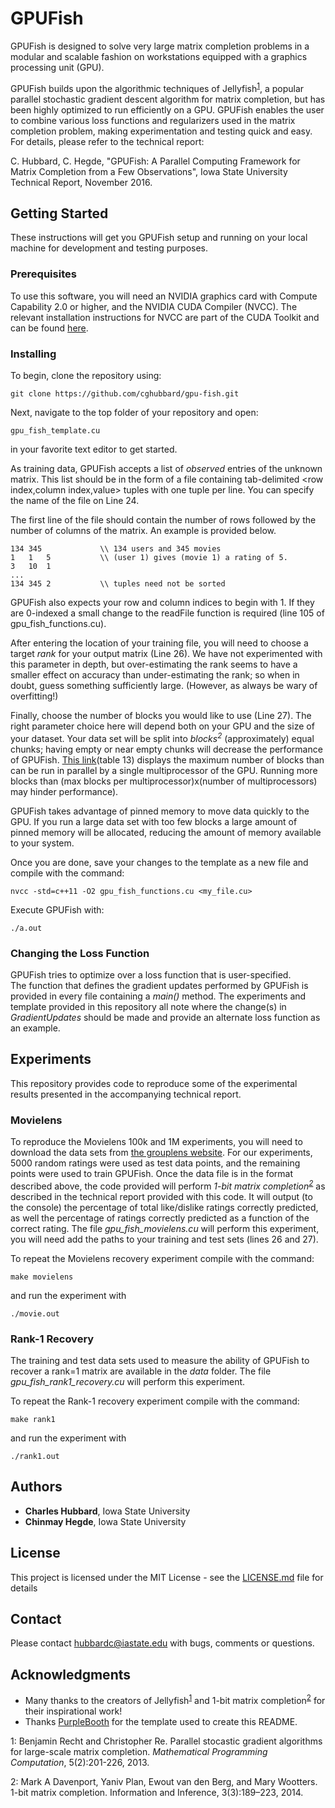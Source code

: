 # GPUFish
GPUFish is designed to solve very large matrix completion problems in a modular and scalable fashion on workstations equipped with a graphics processing unit (GPU).

GPUFish builds upon the algorithmic techniques of Jellyfish<sup>[1](#footnote1)</sup>, a popular parallel stochastic gradient descent algorithm for matrix completion, but has been highly optimized to run efficiently on a GPU.  GPUFish enables the user to combine various loss functions and regularizers used in the matrix completion problem, making experimentation and testing quick and easy.  For details, please refer to the technical report:

C. Hubbard, C. Hegde, "GPUFish: A Parallel Computing Framework for Matrix Completion from a Few Observations", Iowa State University Technical Report, November 2016.

## Getting Started

These instructions will get you GPUFish setup and running on your local machine for development and testing purposes.

### Prerequisites

To use this software, you will need an NVIDIA graphics card with Compute Capability 2.0 or higher, and the NVIDIA CUDA Compiler (NVCC).  The relevant installation instructions for NVCC are part of the CUDA Toolkit and can be found [here](https://developer.nvidia.com/cuda-downloads).

### Installing

To begin, clone the repository using:
```
git clone https://github.com/cghubbard/gpu-fish.git
```
Next, navigate to the top folder of your repository and open:
```
gpu_fish_template.cu
```
in your favorite text editor to get started.

As training data, GPUFish accepts a list of *observed* entries of the unknown matrix. This list should be in the form of a file containing tab-delimited <row index,column index,value> tuples with one tuple per line. You can specify the name of the file on Line 24.

The first line of the file should contain the number of rows followed by the number of columns of the matrix. An example is provided below.

```
134 345             \\ 134 users and 345 movies
1   1   5           \\ (user 1) gives (movie 1) a rating of 5.
3   10  1
...
134 345 2           \\ tuples need not be sorted
```

GPUFish also expects your row and column indices to begin with 1. If they are 0-indexed a small change to the readFile function is required (line 105 of gpu_fish_functions.cu).

After entering the location of your training file, you will need to choose a target *rank* for your output matrix (Line 26). We have not experimented with this parameter in depth, but over-estimating the rank seems to have a smaller effect on accuracy than under-estimating the rank; so when in doubt, guess something sufficiently large. (However, as always be wary of overfitting!)

Finally, choose the number of blocks you would like to use (Line 27). The right parameter choice here will depend both on your GPU and the size of your dataset.  Your data set will be split into _blocks<sup>2</sup>_ (approximately) equal chunks; having empty or near empty chunks will decrease the performance of GPUFish. [This link](http://docs.nvidia.com/cuda/cuda-c-programming-guide/index.html#compute-capabilities)(table 13) displays the maximum number of blocks than can be run in parallel by a single multiprocessor of the GPU. Running more blocks than (max blocks per multiprocessor)x(number of multiprocessors) may hinder performance).  

GPUFish takes advantage of pinned memory to move data quickly to the GPU.  If you run a large data set with too few blocks a large amount of pinned memory will be allocated, reducing the amount of memory available to your system.  

Once you are done, save your changes to the template as a new file and compile with the command:
```
nvcc -std=c++11 -O2 gpu_fish_functions.cu <my_file.cu>
```
Execute GPUFish with:
```
./a.out
```
### Changing the Loss Function
GPUFish tries to optimize over a loss function that is user-specified.  
The function that defines the gradient updates performed by GPUFish is provided in every file containing a _main()_ method.  The experiments and template provided in this repository all note where the change(s) in _GradientUpdates_ should be made and provide an alternate loss function as an example.

## Experiments
This repository provides code to reproduce some of the experimental results presented in the accompanying technical report.

### Movielens
To reproduce the Movielens 100k and 1M experiments, you will need to download the data sets from [the grouplens website](http://grouplens.org/datasets/movielens/).  For our experiments, 5000 random ratings were used as test data points, and the remaining points were used to train GPUFish.  Once the data file is in the format described above, the code provided will perform *1-bit matrix completion<sup>[2](#footnote2)</sup>* as described in the technical report provided with this code.  It will output (to the console) the percentage of total like/dislike ratings correctly predicted, as well the percentage of ratings correctly predicted as a function of the correct rating.  The file _gpu_fish_movielens.cu_ will perform this experiment, you will need add the paths to your training and test sets (lines 26 and 27).

To repeat the Movielens recovery experiment compile with the command:
```
make movielens
```
and run the experiment with
```
./movie.out
```
### Rank-1 Recovery
The training and test data sets used to measure the ability of GPUFish to recover a rank=1 matrix are available in the _data_ folder.
The file _gpu_fish_rank1_recovery.cu_ will perform this experiment.

To repeat the Rank-1 recovery experiment compile with the command:
```
make rank1
```
and run the experiment with
```
./rank1.out
```

## Authors

* **Charles Hubbard**, Iowa State University
* **Chinmay Hegde**, Iowa State University

## License

This project is licensed under the MIT License - see the [LICENSE.md](LICENSE.md) file for details

## Contact
Please contact hubbardc@iastate.edu with bugs, comments or questions.
## Acknowledgments

* Many thanks to the creators of Jellyfish<sup>[1](#footnote1)</sup> and  1-bit matrix completion<sup>[2](#footnote2)</sup> for their inspirational work!
* Thanks [PurpleBooth](https://github.com/PurpleBooth) for the template used to create this README.

<a name="footnote1">1</a>: Benjamin Recht and Christopher Re.  Parallel stocastic gradient algorithms for large-scale matrix completion.  _Mathematical Programming Computation_, 5(2):201-226, 2013.

<a name="footnote2">2</a>: Mark A Davenport, Yaniv Plan, Ewout van den Berg, and Mary Wootters. 1-bit matrix completion. Information and Inference, 3(3):189–223, 2014.

